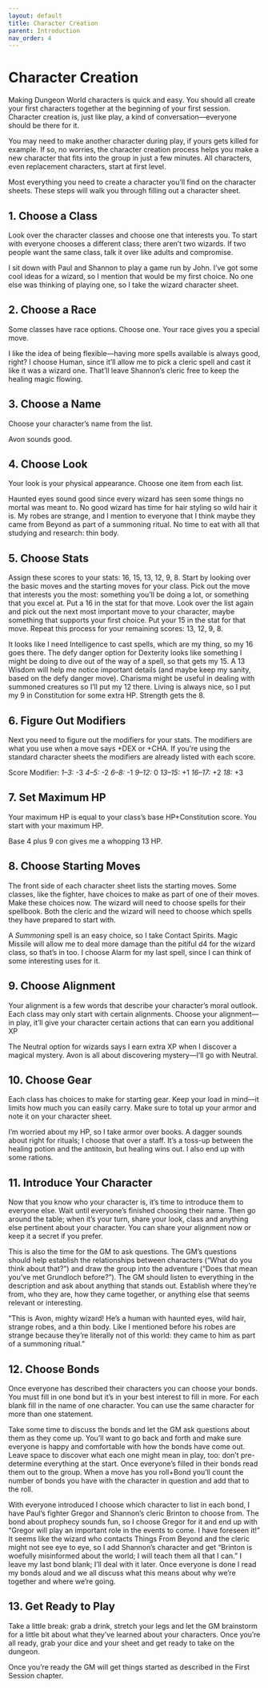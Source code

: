 ```yaml
---
layout: default
title: Character Creation
parent: Introduction
nav_order: 4
---
```


# Character Creation

Making Dungeon World characters is quick and easy. You should all create your
first characters together at the beginning of your first session. Character
creation is, just like play, a kind of conversation—everyone should be there
for it.

You may need to make another character during play, if yours gets killed for
example. If so, no worries, the character creation process helps you make a
new character that fits into the group in just a few minutes. All characters,
even replacement characters, start at first level.

Most everything you need to create a character you’ll find on the character
sheets. These steps will walk you through filling out a character sheet.

## 1\. Choose a Class

Look over the character classes and choose one that interests you. To start
with everyone chooses a different class; there aren’t two wizards. If two
people want the same class, talk it over like adults and compromise.

I sit down with Paul and Shannon to play a game run by John. I’ve got some
cool ideas for a wizard, so I mention that would be my first choice. No one
else was thinking of playing one, so I take the wizard character sheet.

## 2\. Choose a Race

Some classes have race options. Choose one. Your race gives you a special
move.

I like the idea of being flexible—having more spells available is always good,
right? I choose Human, since it’ll allow me to pick a cleric spell and cast it
like it was a wizard one. That’ll leave Shannon’s cleric free to keep the
healing magic flowing.

## 3\. Choose a Name

Choose your character’s name from the list.

Avon sounds good.

## 4\. Choose Look

Your look is your physical appearance. Choose one item from each list.

Haunted eyes sound good since every wizard has seen some things no mortal was
meant to. No good wizard has time for hair styling so wild hair it is. My
robes are strange, and I mention to everyone that I think maybe they came from
Beyond as part of a summoning ritual. No time to eat with all that studying
and research: thin body.

## 5\. Choose Stats

Assign these scores to your stats: 16, 15, 13, 12, 9, 8. Start by looking over
the basic moves and the starting moves for your class. Pick out the move that
interests you the most: something you’ll be doing a lot, or something that you
excel at. Put a 16 in the stat for that move. Look over the list again and
pick out the next most important move to your character, maybe something that
supports your first choice. Put your 15 in the stat for that move. Repeat this
process for your remaining scores: 13, 12, 9, 8.

It looks like I need Intelligence to cast spells, which are my thing, so my 16
goes there. The defy danger option for Dexterity looks like something I might
be doing to dive out of the way of a spell, so that gets my 15. A 13 Wisdom
will help me notice important details \(and maybe keep my sanity, based on the
defy danger move\). Charisma might be useful in dealing with summoned
creatures so I’ll put my 12 there. Living is always nice, so I put my 9 in
Constitution for some extra HP. Strength gets the 8.

## 6\. Figure Out Modifiers

Next you need to figure out the modifiers for your stats. The modifiers are
what you use when a move says +DEX or +CHA. If you’re using the standard
character sheets the modifiers are already listed with each score.

Score Modifier:
*1–3:* -3 
*4–5:* -2 
*6–8:* -1
*9–12:* 0
*13–15:* +1
*16–17:* +2
*18:* +3

## 7\. Set Maximum HP

Your maximum HP is equal to your class’s base HP+Constitution score. You start
with your maximum HP.

Base 4 plus 9 con gives me a whopping 13 HP.

## 8\. Choose Starting Moves

The front side of each character sheet lists the starting moves. Some classes,
like the fighter, have choices to make as part of one of their moves. Make
these choices now. The wizard will need to choose spells for their spellbook.
Both the cleric and the wizard will need to choose which spells they have
prepared to start with.

A _Summoning_ spell is an easy choice, so I take Contact Spirits. Magic
Missile will allow me to deal more damage than the pitiful d4 for the wizard
class, so that’s in too. I choose Alarm for my last spell, since I can think
of some interesting uses for it.

## 9\. Choose Alignment

Your alignment is a few words that describe your character’s moral outlook.
Each class may only start with certain alignments. Choose your alignment—in
play, it’ll give your character certain actions that can earn you additional
XP

The Neutral option for wizards says I earn extra XP when I discover a magical
mystery. Avon is all about discovering mystery—I’ll go with Neutral.

## 10\. Choose Gear

Each class has choices to make for starting gear. Keep your load in mind—it
limits how much you can easily carry. Make sure to total up your armor and
note it on your character sheet.

I’m worried about my HP, so I take armor over books. A dagger sounds about
right for rituals; I choose that over a staff. It’s a toss-up between the
healing potion and the antitoxin, but healing wins out. I also end up with
some rations.

## 11\. Introduce Your Character

Now that you know who your character is, it’s time to introduce them to
everyone else. Wait until everyone’s finished choosing their name. Then go
around the table; when it’s your turn, share your look, class and anything
else pertinent about your character. You can share your alignment now or keep
it a secret if you prefer.

This is also the time for the GM to ask questions. The GM’s questions should
help establish the relationships between characters \(“What do you think about
that?”\) and draw the group into the adventure \(“Does that mean you’ve met
Grundloch before?”\). The GM should listen to everything in the description
and ask about anything that stands out. Establish where they’re from, who they
are, how they came together, or anything else that seems relevant or
interesting.

“This is Avon, mighty wizard\! He’s a human with haunted eyes, wild hair,
strange robes, and a thin body. Like I mentioned before his robes are strange
because they’re literally not of this world: they came to him as part of a
summoning ritual.”

## 12\. Choose Bonds

Once everyone has described their characters you can choose your bonds. You
must fill in one bond but it’s in your best interest to fill in more. For each
blank fill in the name of one character. You can use the same character for
more than one statement.

Take some time to discuss the bonds and let the GM ask questions about them as
they come up. You’ll want to go back and forth and make sure everyone is happy
and comfortable with how the bonds have come out. Leave space to discover what
each one might mean in play, too: don’t pre-determine everything at the start.
Once everyone’s filled in their bonds read them out to the group. When a move
has you roll+Bond you’ll count the number of bonds you have with the character
in question and add that to the roll.

With everyone introduced I choose which character to list in each bond, I have
Paul’s fighter Gregor and Shannon’s cleric Brinton to choose from. The bond
about prophecy sounds fun, so I choose Gregor for it and end up with “Gregor
will play an important role in the events to come. I have foreseen it\!” It
seems like the wizard who contacts Things From Beyond and the cleric might not
see eye to eye, so I add Shannon’s character and get “Brinton is woefully
misinformed about the world; I will teach them all that I can.” I leave my
last bond blank; I’ll deal with it later. Once everyone is done I read my
bonds aloud and we all discuss what this means about why we’re together and
where we’re going.

## 13\. Get Ready to Play

Take a little break: grab a drink, stretch your legs and let the GM brainstorm
for a little bit about what they’ve learned about your characters. Once you’re
all ready, grab your dice and your sheet and get ready to take on the dungeon.

Once you’re ready the GM will get things started as described in the First
Session chapter.

